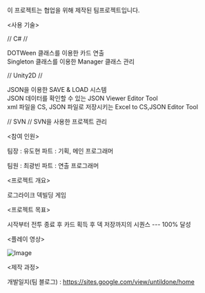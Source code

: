 이 프로젝트는 협업을 위해 제작된 팀프로젝트입니다.

<사용 기술>

// C# //

DOTWeen 클래스를 이용한 카드 연출  
Singleton 클래스를 이용한 Manager 클래스 관리  

// Unity2D //

JSON을 이용한 SAVE & LOAD 시스템  
JSON 데이터를 확인할 수 있는 JSON Viewer Editor Tool  
xml 파일을 CS, JSON 파일로 저장시키는 Excel to CS,JSON Editor Tool  


// SVN //
SVN을 사용한 프로젝트 관리

<참여 인원>

팀장 : 유도현
파트 : 기획, 메인 프로그래머

팀원 : 최광빈
파트 : 연출 프로그래머


<프로젝트 개요> 

로그라이크 덱빌딩 게임

<프로젝트 목표>

시작부터 전투 종료 후 카드 획득 후 덱 저장까지의 시퀀스 --- 100% 달성


<플레이 영상>

![Image](https://github.com/user-attachments/assets/6a6dc12c-50de-475a-9a8a-a917e402003b)


<제작 과정>

개발일지(팀 블로그) : https://sites.google.com/view/untildone/home

